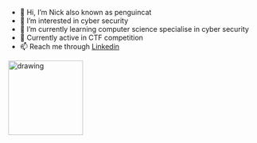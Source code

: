 - 👋 Hi, I’m Nick also known as penguincat
- 👀 I’m interested in cyber security
- 🌱 I’m currently learning computer science specialise in cyber security
- 🚀 Currently active in CTF competition
- 📫 Reach me through [Linkedin](https://www.linkedin.com/in/tannickkean/)

<img src="https://github.com/user-attachments/assets/979bb896-42cd-4574-99c0-936302c541af" alt="drawing" style="width:150px;"/>
